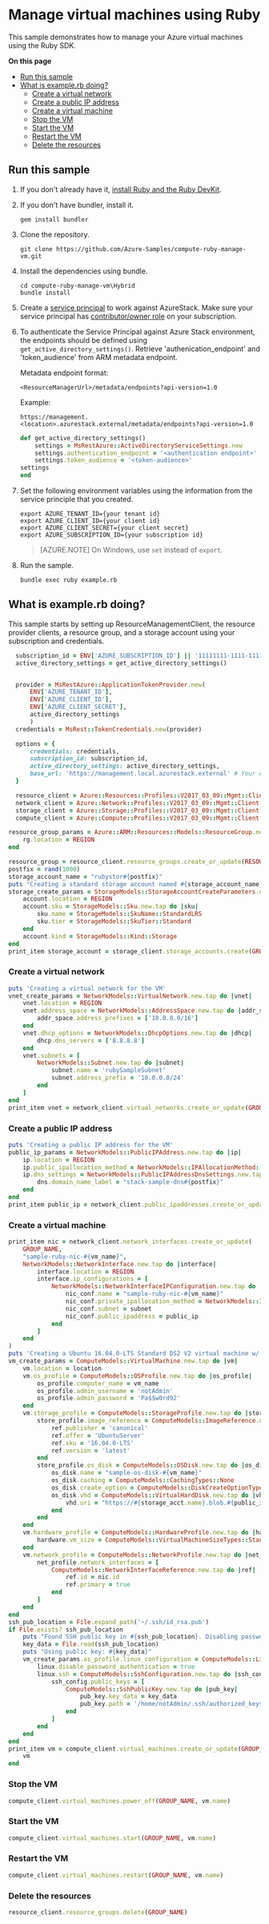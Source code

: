 # Manage virtual machines using Ruby
This sample demonstrates how to manage your Azure virtual machines using the Ruby SDK.

**On this page**

- [Run this sample](#run)
- [What is example.rb doing?](#example)
    - [Create a virtual network](#vnet)
    - [Create a public IP address](#ipaddress)
    - [Create a virtual machine](#vm)
    - [Stop the VM](#stop)
    - [Start the VM](#start)
    - [Restart the VM](#restart)
    - [Delete the resources](#delete)
    

<a id="run"></a>
## Run this sample

1. If you don't already have it, [install Ruby and the Ruby DevKit](https://www.ruby-lang.org/en/documentation/installation/).

2. If you don't have bundler, install it.

    ```
    gem install bundler
    ```
    
3. Clone the repository.

    ```
    git clone https://github.com/Azure-Samples/compute-ruby-manage-vm.git
    ```

4. Install the dependencies using bundle.

    ```
    cd compute-ruby-manage-vm\Hybrid
    bundle install
    ```
    
5. Create a [service principal](https://docs.microsoft.com/en-us/azure/azure-stack/azure-stack-create-service-principals) to work against AzureStack. Make sure your service principal has [contributor/owner role](https://docs.microsoft.com/en-us/azure/azure-stack/azure-stack-create-service-principals#assign-role-to-service-principal) on your subscription.

6. To authenticate the Service Principal against Azure Stack environment, the endpoints should be defined using ```get_active_directory_settings()```. Retrieve 'authenication_endpoint' and 'token_audience' from ARM metadata endpoint.

    Metadata endpoint format:
    ```
    <ResourceManagerUrl>/metadata/endpoints?api-version=1.0
    ```
    Example:
    ```
    https://management.<location>.azurestack.external/metadata/endpoints?api-version=1.0
    ```

    ```ruby
    def get_active_directory_settings()
        settings = MsRestAzure::ActiveDirectoryServiceSettings.new
        settings.authentication_endpoint = '<authentication endpoint>'
        settings.token_audience = '<token-audience>'
    settings
    end
    ```

7. Set the following environment variables using the information from the service principle that you created.

    ```
    export AZURE_TENANT_ID={your tenant id}
    export AZURE_CLIENT_ID={your client id}
    export AZURE_CLIENT_SECRET={your client secret}
    export AZURE_SUBSCRIPTION_ID={your subscription id}
    ```

    > [AZURE.NOTE] On Windows, use `set` instead of `export`.

8. Run the sample.

    ```
    bundle exec ruby example.rb
    ```

<a id="example"></a>
## What is example.rb doing?

This sample starts by setting up ResourceManagementClient, the resource provider clients, a resource group, and a storage account using your subscription and credentials.

```ruby
  subscription_id = ENV['AZURE_SUBSCRIPTION_ID'] || '11111111-1111-1111-1111-111111111111' # your Azure Subscription Id
  active_directory_settings = get_active_directory_settings()


  provider = MsRestAzure::ApplicationTokenProvider.new(
      ENV['AZURE_TENANT_ID'],
      ENV['AZURE_CLIENT_ID'],
      ENV['AZURE_CLIENT_SECRET'],
      active_directory_settings
      )
  credentials = MsRest::TokenCredentials.new(provider)

  options = {
      credentials: credentials,
      subscription_id: subscription_id,
      active_directory_settings: active_directory_settings,
      base_url: 'https://management.local.azurestack.external' # Your Azure Resource Manager Url
  }

  resource_client = Azure::Resources::Profiles::V2017_03_09::Mgmt::Client.new(options)
  network_client = Azure::Network::Profiles::V2017_03_09::Mgmt::Client.new(options)
  storage_client = Azure::Storage::Profiles::V2017_03_09::Mgmt::Client.new(options)
  compute_client = Azure::Compute::Profiles::V2017_03_09::Mgmt::Client.new(options)

resource_group_params = Azure::ARM::Resources::Models::ResourceGroup.new.tap do |rg|
    rg.location = REGION
end

resource_group = resource_client.resource_groups.create_or_update(RESOURCE_GROUP_NAME, resource_group_params)
postfix = rand(1000)
storage_account_name = "rubystor#{postfix}"
puts "Creating a standard storage account named #{storage_account_name} in resource group #{GROUP_NAME}"
storage_create_params = StorageModels::StorageAccountCreateParameters.new.tap do |account|
    account.location = REGION
    account.sku = StorageModels::Sku.new.tap do |sku|
        sku.name = StorageModels::SkuName::StandardLRS
        sku.tier = StorageModels::SkuTier::Standard
    end
    account.kind = StorageModels::Kind::Storage  
end
print_item storage_account = storage_client.storage_accounts.create(GROUP_NAME, storage_account_name, storage_create_params)
```

<a id="vnet"></a>
### Create a virtual network

```ruby
puts 'Creating a virtual network for the VM'
vnet_create_params = NetworkModels::VirtualNetwork.new.tap do |vnet|
    vnet.location = REGION
    vnet.address_space = NetworkModels::AddressSpace.new.tap do |addr_space|
        addr_space.address_prefixes = ['10.0.0.0/16']
    end
    vnet.dhcp_options = NetworkModels::DhcpOptions.new.tap do |dhcp|
        dhcp.dns_servers = ['8.8.8.8']
    end
    vnet.subnets = [
        NetworkModels::Subnet.new.tap do |subnet|
            subnet.name = 'rubySampleSubnet'
            subnet.address_prefix = '10.0.0.0/24'
        end
    ]
end
print_item vnet = network_client.virtual_networks.create_or_update(GROUP_NAME, 'sample-ruby-vnet', vnet_create_params)
```

<a id="ipaddress"></a>
### Create a public IP address

```ruby
puts 'Creating a public IP address for the VM'
public_ip_params = NetworkModels::PublicIPAddress.new.tap do |ip|
    ip.location = REGION
    ip.public_ipallocation_method = NetworkModels::IPAllocationMethod::Dynamic
    ip.dns_settings = NetworkModels::PublicIPAddressDnsSettings.new.tap do |dns|
        dns.domain_name_label = "stack-sample-dns#{postfix}"
    end
end
print_item public_ip = network_client.public_ipaddresses.create_or_update(GROUP_NAME, 'sample-ruby-pubip', public_ip_params)
```

<a id="vm"></a>
### Create a virtual machine

```ruby
print_item nic = network_client.network_interfaces.create_or_update(
    GROUP_NAME,
    "sample-ruby-nic-#{vm_name}",
    NetworkModels::NetworkInterface.new.tap do |interface|
        interface.location = REGION
        interface.ip_configurations = [
            NetworkModels::NetworkInterfaceIPConfiguration.new.tap do |nic_conf|
                nic_conf.name = "sample-ruby-nic-#{vm_name}"
                nic_conf.private_ipallocation_method = NetworkModels::IPAllocationMethod::Dynamic
                nic_conf.subnet = subnet
                nic_conf.public_ipaddress = public_ip
            end
        ]
    end
)
puts 'Creating a Ubuntu 16.04.0-LTS Standard DS2 V2 virtual machine w/ a public IP'
vm_create_params = ComputeModels::VirtualMachine.new.tap do |vm|
    vm.location = location
    vm.os_profile = ComputeModels::OSProfile.new.tap do |os_profile|
        os_profile.computer_name = vm_name
        os_profile.admin_username = 'notAdmin'
        os_profile.admin_password = 'Pa$$w0rd92'
    end
    vm.storage_profile = ComputeModels::StorageProfile.new.tap do |store_profile|
        store_profile.image_reference = ComputeModels::ImageReference.new.tap do |ref|
            ref.publisher = 'canonical'
            ref.offer = 'UbuntuServer'
            ref.sku = '16.04.0-LTS'
            ref.version = 'latest'
        end
        store_profile.os_disk = ComputeModels::OSDisk.new.tap do |os_disk|
            os_disk.name = "sample-os-disk-#{vm_name}"
            os_disk.caching = ComputeModels::CachingTypes::None
            os_disk.create_option = ComputeModels::DiskCreateOptionTypes::FromImage
            os_disk.vhd = ComputeModels::VirtualHardDisk.new.tap do |vhd|
                vhd.uri = "https://#{storage_acct.name}.blob.#{public_ip.dns_settings.fqdn}/rubycontainer/#{vm_name}.vhd"
            end
        end
    end
    vm.hardware_profile = ComputeModels::HardwareProfile.new.tap do |hardware|
        hardware.vm_size = ComputeModels::VirtualMachineSizeTypes::StandardDS2V2
    end
    vm.network_profile = ComputeModels::NetworkProfile.new.tap do |net_profile|
        net_profile.network_interfaces = [
            ComputeModels::NetworkInterfaceReference.new.tap do |ref|
                ref.id = nic.id
                ref.primary = true
            end
        ]
    end
end
ssh_pub_location = File.expand_path('~/.ssh/id_rsa.pub')
if File.exists? ssh_pub_location
    puts "Found SSH public key in #{ssh_pub_location}. Disabling password and enabling SSH authentication."
    key_data = File.read(ssh_pub_location)
    puts "Using public key: #{key_data}"
    vm_create_params.os_profile.linux_configuration = ComputeModels::LinuxConfiguration.new.tap do |linux|
        linux.disable_password_authentication = true
        linux.ssh = ComputeModels::SshConfiguration.new.tap do |ssh_config|
            ssh_config.public_keys = [
                ComputeModels::SshPublicKey.new.tap do |pub_key|
                    pub_key.key_data = key_data
                    pub_key.path = '/home/notAdmin/.ssh/authorized_keys'
                end
            ]
        end
    end
end
print_item vm = compute_client.virtual_machines.create_or_update(GROUP_NAME, "sample-ruby-vm-#{vm_name}", vm_create_params)
    vm
end
```

<a id="stop"></a>
### Stop the VM

```ruby
compute_client.virtual_machines.power_off(GROUP_NAME, vm.name)
```

<a id="start"></a>
### Start the VM

```ruby
compute_client.virtual_machines.start(GROUP_NAME, vm.name)
```

<a id="restart"></a>
### Restart the VM

```ruby
compute_client.virtual_machines.restart(GROUP_NAME, vm.name)
```

<a id="delete"></a>
### Delete the resources

```ruby
resource_client.resource_groups.delete(GROUP_NAME)
```